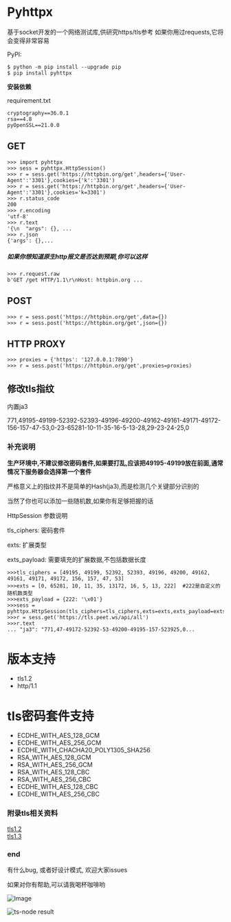 # Pyhttpx
基于socket开发的一个网络测试库,供研究https/tls参考
如果你用过requests,它将会变得非常容易

PyPI:
```
$ python -m pip install --upgrade pip
$ pip install pyhttpx
```

**安装依赖**

requirement.txt

```
cryptography==36.0.1
rsa==4.8
pyOpenSSL==21.0.0

```

## GET
```
>>> import pyhttpx
>>> sess = pyhttpx.HttpSession()
>>> r = sess.get('https://httpbin.org/get',headers={'User-Agent':'3301'},cookies={'k':'3301')
>>> r = sess.get('https://httpbin.org/get',headers={'User-Agent':'3301'},cookies='k=3301')
>>> r.status_code
200
>>> r.encoding
'utf-8'
>>> r.text
'{\n  "args": {}, ...
>>> r.json
{'args': {},...

```
##### 如果你想知道原生http报文是否达到预期,你可以这样
```
>>> r.request.raw
b'GET /get HTTP/1.1\r\nHost: httpbin.org ...
```

## POST
```
>>> r = sess.post('https://httpbin.org/get',data={})
>>> r = sess.post('https://httpbin.org/get',json={})
```

## HTTP PROXY
```
>>> proxies = {'https': '127.0.0.1:7890'}
>>> r = sess.post('https://httpbin.org/get',proxies=proxies)
```

## 修改tls指纹

内置ja3

771,49195-49199-52392-52393-49196-49200-49162-49161-49171-49172-156-157-47-53,0-23-65281-10-11-35-16-5-13-28,29-23-24-25,0

### 补充说明

**生产环境中,不建议修改密码套件,如果要打乱,应该把49195-49199放在前面,通常情况下服务器会选择第一个套件**

严格意义上的指纹并不是简单的Hash(ja3),而是检测几个关键部分识别的

当然了你也可以添加一些随机数,如果你有足够把握的话


HttpSession 参数说明

tls_ciphers: 密码套件

exts: 扩展类型

exts_payload: 需要填充的扩展数据,不包括数据长度

```
>>>tls_ciphers = [49195, 49199, 52392, 52393, 49196, 49200, 49162, 49161, 49171, 49172, 156, 157, 47, 53]
>>>exts = [0, 65281, 10, 11, 35, 13172, 16, 5, 13, 222]  #222是自定义的随机数类型
>>>exts_payload = {222: '\x01'}
>>>sess = pyhttpx.HttpSession(tls_ciphers=tls_ciphers,exts=exts,exts_payload=exts_payload)
>>>r = sess.get('https://tls.peet.ws/api/all')
>>>r.text
... "ja3": "771,47-49172-52392-53-49200-49195-157-523925,0...
```

# 版本支持

- tls1.2
- http/1.1

# tls密码套件支持

- ECDHE_WITH_AES_128_GCM
- ECDHE_WITH_AES_256_GCM
- ECDHE_WITH_CHACHA20_POLY1305_SHA256
- RSA_WITH_AES_128_GCM
- RSA_WITH_AES_256_GCM
- RSA_WITH_AES_128_CBC
- RSA_WITH_AES_256_CBC
- ECDHE_WITH_AES_128_CBC
- ECDHE_WITH_AES_256_CBC



### 附录tls相关资料

   [tls1.2](https://www.rfc-editor.org/rfc/rfc5246.html)  
   [tls1.3](https://www.rfc-editor.org/rfc/rfc8446.html)
 
### end

有什么bug, 或者好设计模式, 欢迎大家issues</br>

如果对你有帮助,可以请我喝杯咖啡哟

 ![Image](https://github.com/zero3301/pyhttpx/blob/main/image/wechat.png)


 ![ts-node result](https://file.qingflow.com/documents/form/attach/35efbb5c-b704-4ac6-9074-8adc2f0ef9df.png)